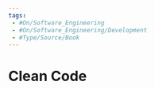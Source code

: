 ```yaml
---
tags:
 - #On/Software_Engineering
 - #On/Software_Engineering/Development
 - #Type/Source/Book
---
```


# Clean Code
